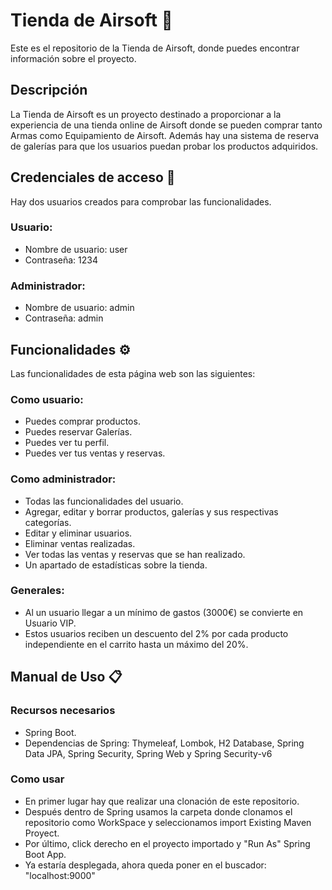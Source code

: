 # Tienda de Airsoft 🔫

Este es el repositorio de la Tienda de Airsoft, donde puedes encontrar información sobre el proyecto.

## Descripción 

La Tienda de Airsoft es un proyecto destinado a proporcionar a la experiencia de una tienda online de Airsoft donde se pueden comprar tanto Armas como Equipamiento de Airsoft. Además hay una sistema de reserva de galerías para que los usuarios puedan probar los productos adquiridos.

## Credenciales de acceso 🔑

Hay dos usuarios creados para comprobar las funcionalidades.

### Usuario:
- Nombre de usuario: user
- Contraseña: 1234

### Administrador:
- Nombre de usuario: admin
- Contraseña: admin

## Funcionalidades ⚙
Las funcionalidades de esta página web son las siguientes:

### Como usuario:
- Puedes comprar productos.
- Puedes reservar Galerías.
- Puedes ver tu perfil.
- Puedes ver tus ventas y reservas.
### Como administrador:
- Todas las funcionalidades del usuario.
- Agregar, editar y borrar productos, galerías y sus respectivas categorías.
- Editar y eliminar usuarios.
- Eliminar ventas realizadas.
- Ver todas las ventas y reservas que se han realizado.
- Un apartado de estadísticas sobre la tienda.
### Generales:
- Al un usuario llegar a un mínimo de gastos (3000€) se convierte en Usuario VIP.
- Estos usuarios reciben un descuento del 2% por cada producto independiente en el carrito hasta un máximo del 20%.

## Manual de Uso 📋
### Recursos necesarios
- Spring Boot.
- Dependencias de Spring: Thymeleaf, Lombok, H2 Database, Spring Data JPA, Spring Security, Spring Web y Spring Security-v6
### Como usar
- En primer lugar hay que realizar una clonación de este repositorio.
- Después dentro de Spring usamos la carpeta donde clonamos el repositorio como WorkSpace y seleccionamos import Existing Maven Proyect.
- Por último, click derecho en el proyecto importado y "Run As" Spring Boot App.
- Ya estaría desplegada, ahora queda poner en el buscador: "localhost:9000"
